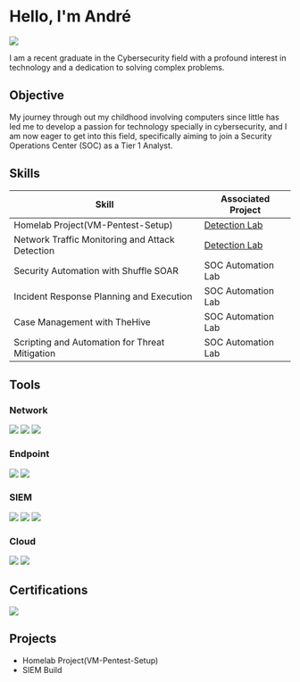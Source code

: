 # Hello, I'm André
<a href="https://linkedin.com/in/andré-vitorino-321b0b176/"><img src="https://img.shields.io/badge/-LinkedIn-0072b1?&style=for-the-badge&logo=linkedin&logoColor=white" /></a>


I am a recent graduate in the Cybersecurity field with a profound interest in technology and a dedication to solving complex problems.

## Objective

My journey through out my childhood involving computers since little has led me to develop a passion for technology specially in cybersecurity, and I am now eager to get into this field, specifically aiming to join a Security Operations Center (SOC) as a Tier 1 Analyst.

## Skills

| Skill                                         | Associated Project         |
|-----------------------------------------------|----------------------------|
| Homelab Project(VM-Pentest-Setup)             | <a href="https://github.com/andrevitorino19/Homelab-Cybersecurity-Project">Detection Lab</a>|
| Network Traffic Monitoring and Attack Detection | <a href="https://google.com">Detection Lab</a>|
| Security Automation with Shuffle SOAR         | SOC Automation Lab|
| Incident Response Planning and Execution      | SOC Automation Lab|
| Case Management with TheHive                  | SOC Automation Lab|
| Scripting and Automation for Threat Mitigation | SOC Automation Lab|

## Tools

### Network
<div>
    <img src="https://img.shields.io/badge/-Wireshark-1679A7?&style=for-the-badge&logo=Wireshark&logoColor=white" />
    <img src="https://img.shields.io/badge/-Suricata-EF3B2D?&style=for-the-badge&logo=Suricata&logoColor=white" />
    <img src="https://img.shields.io/badge/-Zeek-777BB4?&style=for-the-badge&logo=Zeek&logoColor=white" />
</div>

### Endpoint
<div>
    <img src="https://img.shields.io/badge/-Microsoft_Defender_for_Endpoint-00A4EF?&style=for-the-badge&logo=Microsoft&logoColor=white" />
    <img src="https://img.shields.io/badge/-Velociraptor-4B275F?&style=for-the-badge&logo=Velociraptor&logoColor=white" />
</div>

### SIEM
<div>
    <img src="https://img.shields.io/badge/-Microsoft_Sentinel-0078D4?&style=for-the-badge&logo=Microsoft&logoColor=white" />
    <img src="https://img.shields.io/badge/-Splunk-000000?&style=for-the-badge&logo=Splunk&logoColor=white" />
    <img src="https://img.shields.io/badge/-Elastic-005571?&style=for-the-badge&logo=Elastic&logoColor=white" />
</div>

### Cloud
<div>
<img src="https://img.shields.io/badge/-AWS-232F3E?style=for-the-badge&logo=amazon-aws&logoColor=white" />
<img src="https://img.shields.io/badge/-Azure-0089D6?style=for-the-badge&logo=microsoft-azure&logoColor=white" />
</div>


## Certifications

<div>
<img src="https://img.shields.io/badge/-Ironhack-1F88E5?&style=for-the-badge&logo=Ironhack&logoColor=white" />

</div>

## Projects
- Homelab Project(VM-Pentest-Setup)
- SIEM Build
